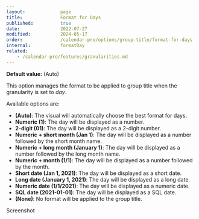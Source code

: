 ```yaml
---
layout:             page
title:              Format for Days
published:          true
date:               2022-07-27
modified:           2024-05-17
order:              /calendar-pro/options/group-title/format-for-days
internal:           formatDay
related:
    - /calendar-pro/features/granularities.md
---
```

**Default value:** (Auto)

This option manages the format to be applied to group title when the granularity is set to *day*.

Available options are:

- **(Auto)**: The visual will automatically choose the best format for days.
- **Numeric (1)**: The day will be displayed as a number.
- **2-digit (01)**: The day will be displayed as a 2-digit number.
- **Numeric + short month (Jan 1)**: The day will be displayed as a number followed by the short month name.
- **Numeric + long month (January 1)**: The day will be displayed as a number followed by the long month name.
- **Numeric + month (1/1)**: The day will be displayed as a number followed by the month.
- **Short date (Jan 1, 2021)**: The day will be displayed as a short date.
- **Long date (January 1, 2021)**: The day will be displayed as a long date.
- **Numeric date (1/1/2021)**: The day will be displayed as a numeric date.
- **SQL date (2021-01-01)**: The day will be displayed as a SQL date.
- **(None)**: No format will be applied to the group title.

<todo>Screenshot</todo>